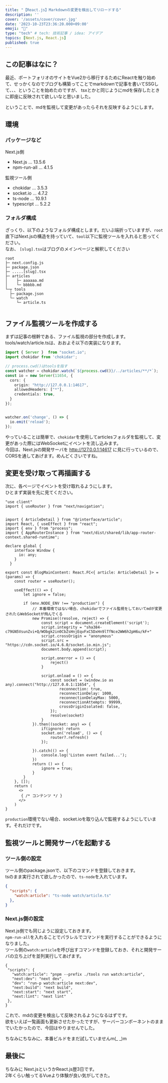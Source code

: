 ```yaml
---
title: "【React.js】Markdownの変更を検出してリロードする"
description: ''
cover: '/assets/cover/cover.jpg'
date: '2023-10-23T23:36:20.000+09:00'
emoji: "🥐"
type: "tech" # tech: 技術記事 / idea: アイデア
topics: [Next.js, React.js]
published: true
---
```


## この記事はなに？
最近、ポートフォリオのサイトをVue2から移行するためにReactを触り始めて、せっかくなのでブログも構築ってことでmarkdownで記事を書いてSSGして、、、ということを始めたのですが、
tsxとかと同じようにmdを保存したときに即座に反映されて欲しいなと思いました。

ということで、mdを監視して変更があったらそれを反映するようにします。

## 環境
### パッケージなど
Next.js側
- Next.js ... 13.5.6
- npm-run-all ... 4.1.5


監視ツール側
- chokidar ... 3.5.3
- socket.io ... 4.7.2
- ts-node  ... 10.9.1
- typescript ... 5.2.2

### フォルダ構成
ざっくり、以下のようなフォルダ構成とします。だいぶ端折っていますが、`root`直下はNext.jsの構造を持っていて、`tool`以下に監視ツールを入れると思ってください。  
なお、 `[slug].tsx`はブログのメインページと解釈してください

```
root
├─ next.config.js
├─ package.json
├─ .....[slug].tsx
├─ articles
│    ├─ aaaaaa.md
│    └─ bbbbb.md
└─┬ tools
  ├─ package.json
  └─ watch
     └─ article.ts
  
```


## ファイル監視ツールを作成する

まずは記事の根幹である、ファイル監視の部分を作成します。  
tools/watch/article.tsは、おおよそ以下の実装になります。

``` ts : tools/watch/article.ts
import { Server }  from "socket.io";
import chokidar from 'chokidar';

// process.cwd()はtoolsを指す
const watcher = chokidar.watch(`${process.cwd()}/../articles/**/*`);
const io = new Server(11654, {
  cors: {
    origin: "http://127.0.0.1:14617",
    allowedHeaders: ["*"],
    credentials: true,
  }
});


watcher.on('change', () => {
  io.emit('reload');
});
 ```

やっていることは簡単で、`chokidar`を使用してarticlesフォルダを監視して、変更があった際にはWebSocketにイベントを流し込みます。  
今回は、Next.jsの開発サーバを http://127.0.0.1:14617 に見に行っているので、CORSを通してあげます。めんどくさいですね。

## 変更を受け取って再描画する
次に、各ページでイベントを受け取れるようにします。  
ひとまず実装を先に見てください。


``` tsx : [slug].tsx
"use client"
import { useRouter } from "next/navigation";


import { ArticleDetail } from "@/interface/article";
import React, { useEffect } from "react";
import { env } from "process";
import { AppRouterInstance } from "next/dist/shared/lib/app-router-context.shared-runtime";

declare global {
    interface Window {
      io: any;
    }
  }

export const BlogMainContent: React.FC<{ article: ArticleDetail }> = (params) => {
    const router = useRouter();

    useEffect(() => {
        let ignore = false;

        if (env.NODE_ENV !== "production") {
            // 本番環境ではない場合、chokidarでファイル監視をしておいてmdが変更されたらWebSocketが飛んでくる
            new Promise((resolve, reject) => {
                const script = document.createElement('script');
                script.integrity = "sha384-c79GN5VsunZvi+Q/WObgk2in0CbZsHnjEqvFxC5DxHn9lTfNce2WW6h2pH6u/kF+"
                script.crossOrigin = "anonymous"
                script.src = "https://cdn.socket.io/4.6.0/socket.io.min.js";
                document.body.append(script);

                script.onerror = () => {
                    reject()
                }

                script.onload = () => {
                    const socket = (window.io as any).connect("http://127.0.0.1:11654", {
                        reconnection: true,
                        reconnectionDelay: 1000,
                        reconnectionDelayMax: 5000,
                        reconnectionAttempts: 99999,
                        crossOriginIsolated: false,
                    });
                    resolve(socket)
                }
            }).then((socket: any) => {
                if(ignore) return
                socket.on('reload', () => {
                    router?.refresh()
                });
                
            }).catch(() => {
                console.log('Listen event failed...');
            })
            return () => {
                ignore = true;
            }
        }
    }, []);
    return (
      <>
       { /* コンテンツ */ }
      </>
    )
}

```

`production`環境でない場合、socket.ioを取り込んで監視するようにしています。それだけです。  
## 監視ツールと開発サーバを起動する
### ツール側の設定
ツール側のpackage.jsonで、以下のコマンドを登録しておきます。  
tsのまま実行されて欲しかったので、`ts-node`を入れています。

``` json : tools/package.json
{
  "scripts": {
    "watch:article": "ts-node watch/article.ts"
  },
}

 ```

 ### Next.js側の設定
 Next.js側でも同じように設定しておきます。  
`npm-run-all`を入れることでパラレルでコマンドを実行することができるようになりました。  
ツール側の`watch:article`を呼び出すコマンドを登録しておき、それと開発サーバの立ち上げを並列実行してあげます。

 ``` json: package.json
 {
  "scripts": {
    "watch:article": "pnpm --prefix ./tools run watch:article",
    "next:dev": "next dev",
    "dev": "run-p watch:article next:dev",
    "next:build": "next build",
    "next:start": "next start",
    "next:lint": "next lint"
  },
 }
 
 ```


 これで、mdの変更を検出して反映されるようになるはずです。  
 欲をいえば一覧画面も更新させたかったですが、サーバーコンポーネントのままでいたかったので、今回はやりませんでした。

 ちなみにちなみに、本番ビルドをまだ試していませんm(_ _)m



## 最後に
 ちなみに Next.jsというかReact.js歴3日です。  
 2年くらい触ってるVueより体験が良い気がしてきた。